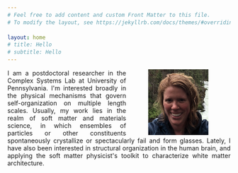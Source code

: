 ```yaml
---
# Feel free to add content and custom Front Matter to this file.
# To modify the layout, see https://jekyllrb.com/docs/themes/#overriding-theme-defaults

layout: home
# title: Hello
# subtitle: Hello
---
```

<img style="margin:0px 50px" align="right" src="face.png" width="27%">
<div style="text-align: justify">
I am a postdoctoral researcher in the Complex Systems Lab at University of Pennsylvania.
I'm interested broadly in the physical mechanisms that govern self-organization on multiple length scales.
Usually, my work lies in the realm of soft matter and materials science, in which ensembles of particles or other constituents spontaneously crystallize or spectacularly fail and form glasses.
Lately, I have also been interested in structural organization in the human brain, and applying the soft matter physicist's toolkit to characterize white matter architecture.
</div>
